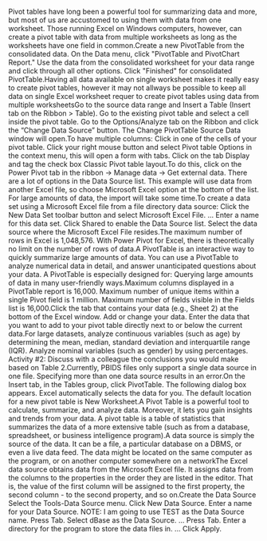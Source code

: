 Pivot tables have long been a powerful tool for summarizing data and more, but most of us are accustomed to using them with data from one worksheet. Those running Excel on Windows computers, however, can create a pivot table with data from multiple worksheets as long as the worksheets have one field in common.Create a new PivotTable from the consolidated data. On the Data menu, click "PivotTable and PivotChart Report." Use the data from the consolidated worksheet for your data range and click through all other options. Click "Finished" for consolidated PivotTable.Having all data available on single worksheet makes it really easy to create pivot tables, however it may not allways be possible to keep all data on single Excel worksheet requer to create pivot tables using data from multiple worksheetsGo to the source data range and Insert a Table (Insert tab on the Ribbon > Table). Go to the existing pivot table and select a cell inside the pivot table. Go to the Options/Analyze tab on the Ribbon and click the “Change Data Source” button. The Change PivotTable Source Data window will open.To have multiple columns:
Click in one of the cells of your pivot table.
Click your right mouse button and select Pivot table Options in the context menu, this will open a form with tabs.
Click on the tab Display and tag the check box Classic Pivot table layout.To do this, click on the Power Pivot tab in the ribbon -> Manage data -> Get external data. There are a lot of options in the Data Source list. This example will use data from another Excel file, so choose Microsoft Excel option at the bottom of the list. For large amounts of data, the import will take some time.To create a data set using a Microsoft Excel file from a file directory data source:
Click the New Data Set toolbar button and select Microsoft Excel File. ... 
Enter a name for this data set.
Click Shared to enable the Data Source list.
Select the data source where the Microsoft Excel File resides.The maximum number of rows in Excel is 1,048,576. With Power Pivot for Excel, there is theoretically no limit on the number of rows of data.A PivotTable is an interactive way to quickly summarize large amounts of data. You can use a PivotTable to analyze numerical data in detail, and answer unanticipated questions about your data. A PivotTable is especially designed for: Querying large amounts of data in many user-friendly ways.Maximum columns displayed in a PivotTable report is 16,000. Maximum number of unique items within a single Pivot field is 1 million. Maximum number of fields visible in the Fields list is 16,000.Click the tab that contains your data (e.g., Sheet 2) at the bottom of the Excel window. Add or change your data. Enter the data that you want to add to your pivot table directly next to or below the current data.For large datasets, analyze continuous variables (such as age) by determining the mean, median, standard deviation and interquartile range (IQR). Analyze nominal variables (such as gender) by using percentages. Activity #2: Discuss with a colleague the conclusions you would make based on Table 2.Currently, PBIDS files only support a single data source in one file. Specifying more than one data source results in an error.On the Insert tab, in the Tables group, click PivotTable. The following dialog box appears. Excel automatically selects the data for you. The default location for a new pivot table is New Worksheet.A Pivot Table is a powerful tool to calculate, summarize, and analyze data. Moreover, it lets you gain insights and trends from your data. A pivot table is a table of statistics that summarizes the data of a more extensive table (such as from a database, spreadsheet, or business intelligence program).A data source is simply the source of the data. It can be a file, a particular database on a DBMS, or even a live data feed. The data might be located on the same computer as the program, or on another computer somewhere on a networkThe Excel data source obtains data from the Microsoft Excel file. It assigns data from the columns to the properties in the order they are listed in the editor. That is, the value of the first column will be assigned to the first property, the second column - to the second property, and so on.Create the Data Source
Select the Tools-Data Source menu.
Click New Data Source.
Enter a name for your Data Source. NOTE: I am going to use TEST as the Data Source name.
Press Tab.
Select dBase as the Data Source. ... 
Press Tab.
Enter a directory for the program to store the data files in. ... 
Click Apply.
